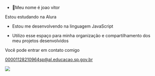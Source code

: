 - 👋Meu nome é joao vitor

Estou estudando na Alura

* Estou me desenvolvendo na linguagem JavaScript

* Utilizo esse espaço para minha organização e compartilhamento dos meu projetos desenvolvidos

Você pode entrar em contato comigo

00001128210964sp@al.educacao.sp.gov.br

![](https://media1.tenor.com/m/1nwjs8in1DUAAAAd/el-bicho-tomando-jugo-cr7.gif)
